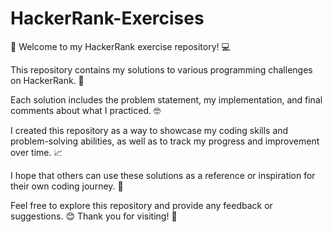 # HackerRank-Exercises

👋 Welcome to my HackerRank exercise repository! 💻

This repository contains my solutions to various programming challenges on HackerRank. 🚀

Each solution includes the problem statement, my implementation, and final comments about what I practiced. 🤓

I created this repository as a way to showcase my coding skills and problem-solving abilities, as well as to track my progress and improvement over time. 📈

I hope that others can use these solutions as a reference or inspiration for their own coding journey. 🤞

Feel free to explore this repository and provide any feedback or suggestions. 😊 Thank you for visiting! 🙏
